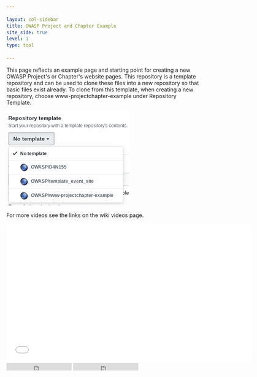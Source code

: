 ```yaml
---

layout: col-sidebar
title: OWASP Project and Chapter Example
site_side: true
level: 1
type: tool

---
```

<!-- rebuild 3 -->
This page reflects an example page and starting point for creating a new OWASP Project's or Chapter's website pages.  This repository is a template repository and can be used to clone these files into a new repository so that basic files exist already. To clone from this template, when creating a new repository, choose www-projectchapter-example under Repository Template.

<img src="repository_template.png" alt="repository template"/>


For more videos see the links on the wiki videos page.

  <div class="video-container">
    <iframe src="//www.youtube.com/embed/ztfgip-UhWw?" allowfullscreen="true" width="640" height="360" frameborder="0"></iframe>
  </div>
  
<div class="github-buttons">
  <iframe src="https://ghbtns.com/github-btn.html?user=owasp&repo=www-projectchapter-example&type=star&count=true" frameborder="0" scrolling="0" width="170px" height="20px"></iframe>
  <iframe src="https://ghbtns.com/github-btn.html?user=owasp&repo=www-projectchapter-example&type=watch&count=true&v=2" frameborder="0" scrolling="0" width="170px" height="20px"></iframe>
</div>

